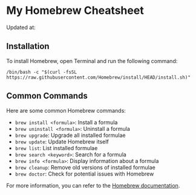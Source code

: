 # My Homebrew Cheatsheet

Updated at:

## Installation

To install Homebrew, open Terminal and run the following command:

```shell
/bin/bash -c "$(curl -fsSL https://raw.githubusercontent.com/Homebrew/install/HEAD/install.sh)"
```

## Common Commands

Here are some common Homebrew commands:

- `brew install <formula>`: Install a formula
- `brew uninstall <formula>`: Uninstall a formula
- `brew upgrade`: Upgrade all installed formulae
- `brew update`: Update Homebrew itself
- `brew list`: List installed formulae
- `brew search <keyword>`: Search for a formula
- `brew info <formula>`: Display information about a formula
- `brew cleanup`: Remove old versions of installed formulae
- `brew doctor`: Check for potential issues with Homebrew

For more information, you can refer to the [Homebrew documentation](https://docs.brew.sh/).
